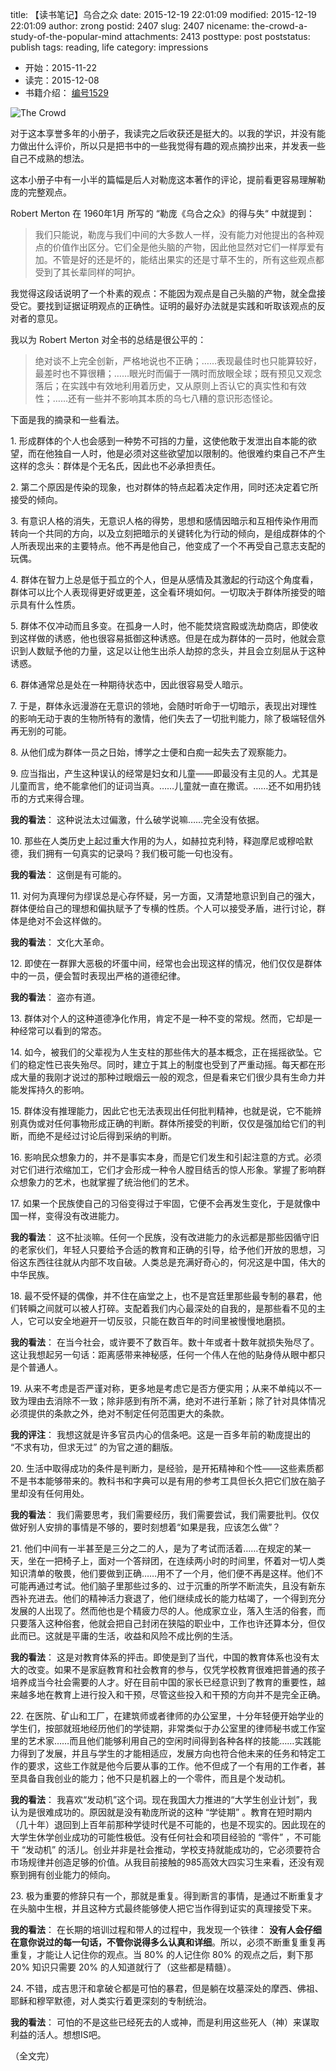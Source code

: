 title: 【读书笔记】乌合之众
date: 2015-12-19 22:01:09
modified: 2015-12-19 22:01:09
author: zrong
postid: 2407
slug: 2407
nicename: the-crowd-a-study-of-the-popular-mind
attachments: 2413
posttype: post
poststatus: publish
tags: reading, life
category: impressions

- 开始：2015-11-22
- 读完：2015-12-08
- 书籍介绍： [编号1529](http://zengrong.net/read#2015)

![The Crowd][51]

对于这本享誉多年的小册子，我读完之后收获还是挺大的。以我的学识，并没有能力做出什么评价，所以只是把书中的一些我觉得有趣的观点摘抄出来，并发表一些自己不成熟的想法。

这本小册子中有一小半的篇幅是后人对勒庞这本著作的评论，提前看更容易理解勒庞的完整观点。

Robert Merton 在 1960年1月 所写的 “勒庞《乌合之众》的得与失“ 中就提到：<!--more-->

> 我们只能说，勒庞与我们中间的大多数人一样，没有能力对他提出的各种观点的价值作出区分。它们全是他头脑的产物，因此他显然对它们一样厚爱有加。不管是好的还是坏的，能结出果实的还是寸草不生的，所有这些观点都受到了其长辈同样的呵护。

我觉得这段话说明了一个朴素的观点：不能因为观点是自己头脑的产物，就全盘接受它。要找到证据证明观点的正确性。证明的最好办法就是实践和听取该观点的反对者的意见。

我以为 Robert Merton 对全书的总结是很公平的：

> 绝对谈不上完全创新，严格地说也不正确；……表现最佳时也只能算较好，最差时也不算很糟；……眼光时而偏于一隅时而放眼全球；既有预见又观念落后；在实践中有效地利用着历史，又从原则上否认它的真实性和有效性；……还有一些并不影响其本质的乌七八糟的意识形态怪论。


下面是我的摘录和一些看法。

1\. 形成群体的个人也会感到一种势不可挡的力量，这使他敢于发泄出自本能的欲望，而在他独自一人时，他是必须对这些欲望加以限制的。他很难约束自己不产生这样的念头：群体是个无名氏，因此也不必承担责任。

2\. 第二个原因是传染的现象，也对群体的特点起着决定作用，同时还决定着它所接受的倾向。

3\. 有意识人格的消失，无意识人格的得势，思想和感情因暗示和互相传染作用而转向一个共同的方向，以及立刻把暗示的关键转化为行动的倾向，是组成群体的个人所表现出来的主要特点。他不再是他自己，他变成了一个不再受自己意志支配的玩偶。

4\. 群体在智力上总是低于孤立的个人，但是从感情及其激起的行动这个角度看，群体可以比个人表现得更好或更差，这全看环境如何。一切取决于群体所接受的暗示具有什么性质。

5\. 群体不仅冲动而且多变。在孤身一人时，他不能焚烧宫殿或洗劫商店，即使收到这样做的诱惑，他也很容易抵御这种诱惑。但是在成为群体的一员时，他就会意识到人数赋予他的力量，这足以让他生出杀人劫掠的念头，并且会立刻屈从于这种诱惑。

6\. 群体通常总是处在一种期待状态中，因此很容易受人暗示。

7\. 于是，群体永远漫游在无意识的领地，会随时听命于一切暗示，表现出对理性的影响无动于衷的生物所特有的激情，他们失去了一切批判能力，除了极端轻信外再无别的可能。

8\. 从他们成为群体一员之日始，博学之士便和白痴一起失去了观察能力。

9\. 应当指出，产生这种误认的经常是妇女和儿童——即最没有主见的人。尤其是儿童而言，绝不能拿他们的证词当真。……儿童就一直在撒谎。……还不如用扔钱币的方式来得合理。

**我的看法**： 这种说法太过偏激，什么破学说嘛……完全没有依据。

10\. 那些在人类历史上起过重大作用的为人，如赫拉克利特，释迦摩尼或穆哈默德，我们拥有一句真实的记录吗？我们极可能一句也没有。

**我的看法**： 这倒是有可能的。

11\. 对何为真理何为缪误总是心存怀疑，另一方面，又清楚地意识到自己的强大，群体便给自己的理想和偏执赋予了专横的性质。个人可以接受矛盾，进行讨论，群体是绝对不会这样做的。

**我的看法**： 文化大革命。

12\. 即使在一群罪大恶极的坏蛋中间，经常也会出现这样的情况，他们仅仅是群体中的一员，便会暂时表现出严格的道德纪律。

**我的看法**： 盗亦有道。

13\. 群体对个人的这种道德净化作用，肯定不是一种不变的常规。然而，它却是一种经常可以看到的常态。

14\. 如今，被我们的父辈视为人生支柱的那些伟大的基本概念，正在摇摇欲坠。它们的稳定性已丧失殆尽。同时，建立于其上的制度也受到了严重动摇。每天都在形成大量的我刚才说过的那种过眼烟云一般的观念，但是看来它们很少具有生命力并能发挥持久的影响。

15\. 群体没有推理能力，因此它也无法表现出任何批判精神，也就是说，它不能辨别真伪或对任何事物形成正确的判断。群体所接受的判断，仅仅是强加给它们的判断，而绝不是经过讨论后得到采纳的判断。

16\. 影响民众想象力的，并不是事实本身，而是它们发生和引起注意的方式。必须对它们进行浓缩加工，它们才会形成一种令人膛目结舌的惊人形象。掌握了影响群众想象力的艺术，也就掌握了统治他们的艺术。

17\. 如果一个民族使自己的习俗变得过于牢固，它便不会再发生变化，于是就像中国一样，变得没有改进能力。

**我的看法**： 这不扯淡嘛。任何一个民族，没有改进能力的永远都是那些因循守旧的老家伙们，年轻人只要给予合适的教育和正确的引导，给予他们开放的思想，习俗这东西往往就从内部不攻自破。人类总是充满好奇心的，何况这是中国，伟大的中华民族。

18\. 最不受怀疑的偶像，并不住在庙堂之上，也不是宫廷里那些最专制的暴君，他们转瞬之间就可以被人打碎。支配着我们内心最深处的自我的，是那些看不见的主人，它可以安全地避开一切反驳，只能在数百年的时间里被慢慢地磨损。

**我的看法**： 在当今社会，或许要不了数百年。数十年或者十数年就损失殆尽了。这让我想起另一句话：距离感带来神秘感，任何一个伟人在他的贴身侍从眼中都只是个普通人。

19\. 从来不考虑是否严谨对称，更多地是考虑它是否方便实用；从来不单纯以不一致为理由去消除不一致；除非感到有所不满，绝对不进行革新；除了针对具体情况必须提供的条款之外，绝对不制定任何范围更大的条款。

**我的评注**： 我想这就是许多官员内心的信条吧。这是一百多年前的勒庞提出的 “不求有功，但求无过” 的为官之道的翻版。

20\. 生活中取得成功的条件是判断力，是经验，是开拓精神和个性——这些素质都不是书本能够带来的。教科书和字典可以是有用的参考工具但长久把它们放在脑子里却没有任何用处。

**我的看法**： 我们需要思考，我们需要经历，我们需要尝试，我们需要批判。仅仅做好别人安排的事情是不够的，要时刻想着“如果是我，应该怎么做”？

21\. 他们中间有一半甚至是三分之二的人，是为了考试而活着……在规定的某一天，坐在一把椅子上，面对一个答辩团，在连续两小时的时间里，怀着对一切人类知识清单的敬畏，他们要做到正确……用不了一个月，他们便不再是这样。他们不可能再通过考试。他们脑子里那些过多的、过于沉重的所学不断流失，且没有新东西补充进去。他们的精神活力衰退了，他们继续成长的能力枯竭了，一个得到充分发展的人出现了。然而他也是个精疲力尽的人。他成家立业，落入生活的俗套，而只要落入这种俗套，他就会把自己封闭在狭隘的职业中，工作也许还算本分，但仅此而已。这就是平庸的生活，收益和风险不成比例的生活。

**我的看法**： 这是对教育体系的抨击。即使是到了当代，中国的教育体系也没有太大的改变。如果不是家庭教育和社会教育的参与，仅凭学校教育很难把普通的孩子培养成当今社会需要的人才。好在目前中国的家长已经意识到了教育的重要性，越来越多地在教育上进行投入和干预，尽管这些投入和干预的方向并不是完全正确。

22\. 在医院、矿山和工厂，在建筑师或者律师的办公室里，十分年轻便开始学业的学生们，按部就班地经历他们的学徒期，非常类似于办公室里的律师秘书或工作室里的艺术家……而且他们能够利用自己的空闲时间得到各种各样的技能……实践能力得到了发展，并且与学生的才能相适应，发展方向也符合他未来的任务和特定工作的要求，这些工作就是他今后要从事的工作。他不但成了一个有用的工作者，甚至具备自我创业的能力；他不只是机器上的一个零件，而且是个发动机。

**我的看法**： 我喜欢“发动机”这个词。现在我国大力推进的“大学生创业计划”，我认为是很难成功的。原因就是没有勒庞所说的这种 “学徒期” 。教育在短时期内（几十年）退回到上百年前那种学徒时代是不可能的，也是不现实的。因此现在的大学生休学创业成功的可能性极低。没有任何社会和项目经验的  “零件” ，不可能干 “发动机” 的活儿。创业并非是社会推动，学校支持就能成功的，它必须要符合市场规律并创造足够的价值。从我目前接触的985高效大四实习生来看，还没有观察到拥有创业能力的倾向。

23\. 极为重要的修辞只有一个，那就是重复。得到断言的事情，是通过不断重复才在头脑中生根，并且这种方式最终能够使人把它当作得到证实的真理接受下来。

**我的看法**： 在长期的培训过程和带人的过程中，我发现一个铁律： **没有人会仔细在意你说过的每一句话，不管你说得多么认真和详细**。所以，必须不断重复重复再重复，才能让人记住你的观点。当 80% 的人记住你 80% 的观点之后，剩下那 20% 知识只需要 20% 的人知道就行了（这些都是精髓）。

24\. 不错，成吉思汗和拿破仑都是可怕的暴君，但是躺在坟墓深处的摩西、佛祖、耶稣和穆罕默德，对人类实行着更深刻的专制统治。

**我的看法**： 可怕的不是这些已经死去的人或神，而是利用这些死人（神）来谋取利益的活人。想想IS吧。

（全文完）

[51]: /wp-content/uploads/2016/01/the-crowd.jpg
